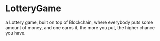 # LotteryGame
a Lottery game, built on top of Blockchain, where everybody puts some amount of money, and one earns it, the more you put, the higher chance you have.
